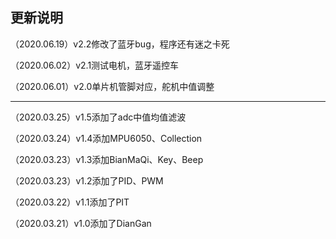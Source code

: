 ## 更新说明

（2020.06.19）v2.2修改了蓝牙bug，程序还有迷之卡死

（2020.06.02）v2.1测试电机，蓝牙遥控车

（2020.06.01）v2.0单片机管脚对应，舵机中值调整

---------------------

（2020.03.25）v1.5添加了adc中值均值滤波

（2020.03.24）v1.4添加MPU6050、Collection

（2020.03.23）v1.3添加BianMaQi、Key、Beep

（2020.03.23）v1.2添加了PID、PWM

（2020.03.22）v1.1添加了PIT

（2020.03.21）v1.0添加了DianGan
